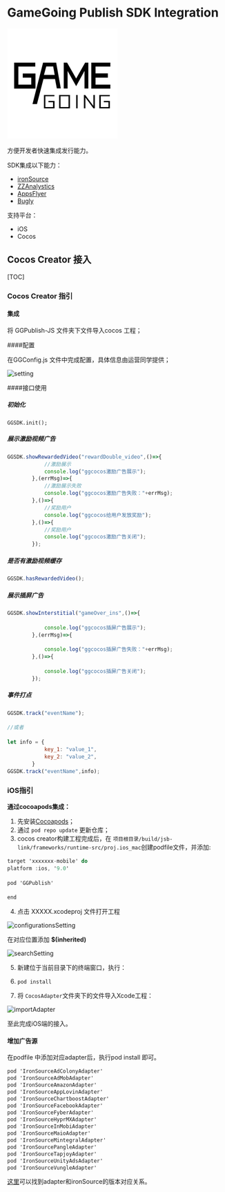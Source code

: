 # GameGoing Publish SDK Integration

![icon](Document/pic/icon.png)

方便开发者快速集成发行能力。

SDK集成以下能力：

- [ironSource](https://developers.ironsrc.com/ironsource-mobile/ios/ios-sdk/)
- [ZZAnalystics](https://github.com/wbzlop/ZZAnalytics)
- [AppsFlyer](https://support.appsflyer.com/hc/en-us/articles/207032066-iOS-SDK-integration-for-developers#introduction)
- [Bugly](https://bugly.qq.com/docs/user-guide/instruction-manual-ios/?v=20200622202242)

支持平台：

- iOS
- Cocos

## Cocos Creator 接入

[TOC]

### Cocos Creator 指引

#### 集成

将 GGPublish-JS 文件夹下文件导入cocos 工程；

####配置

在GGConfig.js 文件中完成配置，具体信息由运营同学提供；

![setting](pic/setting.png)

####接口使用

##### 初始化

```
GGSDK.init();
```

##### 展示激励视频广告

```js
GGSDK.showRewardedVideo("rewardDouble_video",()=>{
            //激励展示
            console.log("ggcocos激励广告展示");
        },(errMsg)=>{
            //激励展示失败
            console.log("ggcocos激励广告失败："+errMsg);
        },()=>{
            //奖励用户
            console.log("ggcocos给用户发放奖励");
        },()=>{
            //奖励用户    
            console.log("ggcocos激励广告关闭");     
        });
```

##### 是否有激励视频缓存

```js
GGSDK.hasRewardedVideo();
```

##### 展示插屏广告

```js
GGSDK.showInterstitial("gameOver_ins",()=>{
            
            console.log("ggcocos插屏广告展示");
        },(errMsg)=>{
           
            console.log("ggcocos插屏广告失败："+errMsg);
        },()=>{
               
            console.log("ggcocos插屏广告关闭");     
        });
```

##### 事件打点

```js
GGSDK.track("eventName");

//或者

let info = {
            key_1: "value_1",
            key_2: "value_2",
        }
GGSDK.track("eventName",info);
```

### iOS指引

**通过cocoapods集成：**

1. 先安装[Cocoapods](https://guides.cocoapods.org/using/getting-started.html)；
2. 通过 `pod repo update` 更新仓库；
3. cocos creator构建工程完成后，在  `项目根目录/build/jsb-link/frameworks/runtime-src/proj.ios_mac`创建podfile文件，并添加:

```objective-c
target 'xxxxxxx-mobile' do
platform :ios, '9.0'

pod 'GGPublish'
 
end
```

4. 点击 XXXXX.xcodeproj 文件打开工程

![configurationsSetting](pic/configurationsSetting.png)

在对应位置添加 **$(inherited)**

![searchSetting](pic/searchSetting.png)

5. 新建位于当前目录下的终端窗口，执行：

1. ```
   pod install
   ```

6. 将 `CocosAdapter`文件夹下的文件导入Xcode工程：

![importAdapter](Document/pic/importAdapter.png)

至此完成iOS端的接入。

#### 增加广告源

在podfile 中添加对应adapter后，执行pod install 即可。

```
pod 'IronSourceAdColonyAdapter'
pod 'IronSourceAdMobAdapter'
pod 'IronSourceAmazonAdapter'
pod 'IronSourceAppLovinAdapter'
pod 'IronSourceChartboostAdapter'
pod 'IronSourceFacebookAdapter'
pod 'IronSourceFyberAdapter'
pod 'IronSourceHyprMXAdapter'
pod 'IronSourceInMobiAdapter'
pod 'IronSourceMaioAdapter'
pod 'IronSourceMintegralAdapter'
pod 'IronSourcePangleAdapter'
pod 'IronSourceTapjoyAdapter'
pod 'IronSourceUnityAdsAdapter'
pod 'IronSourceVungleAdapter'
```

[这里](https://developers.ironsrc.com/ironsource-mobile/ios/mediation-networks-ios/#step-1)可以找到adapter和ironSource的版本对应关系。

